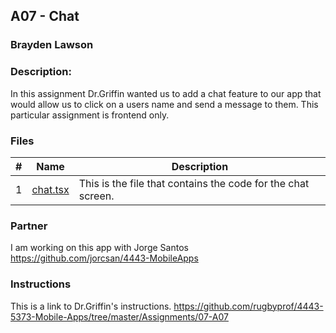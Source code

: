 ## A07 - Chat
### Brayden Lawson
### Description:

In this assignment Dr.Griffin wanted us to add a chat feature to our app that would allow us to click on a users name and send a message to them. This particular assignment is frontend only.

### Files

|   #   | Name     | Description                      |
| :---: | -------- | -------------------------------- |
|   1   | [chat.tsx](https://github.com/rugbyprof/4443-5373-Mobile-Apps/tree/master/Assignments/07-A07) | This is the file that contains the code for the chat screen.  |


### Partner
I am working on this app with Jorge Santos https://github.com/jorcsan/4443-MobileApps


### Instructions

This is a link to Dr.Griffin's instructions. https://github.com/rugbyprof/4443-5373-Mobile-Apps/tree/master/Assignments/07-A07








